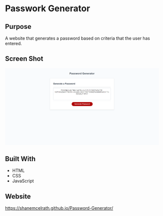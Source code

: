 # Passwork Generator

## Purpose
A website that generates a password based on criteria that the user has entered.

## Screen Shot
![ScreenShot](./Assets/images/screenshot.png?raw=true "main")

## Built With 
 * HTML
 * CSS
 * JavaScript

## Website
https://shanemcelrath.github.io/Password-Generator/